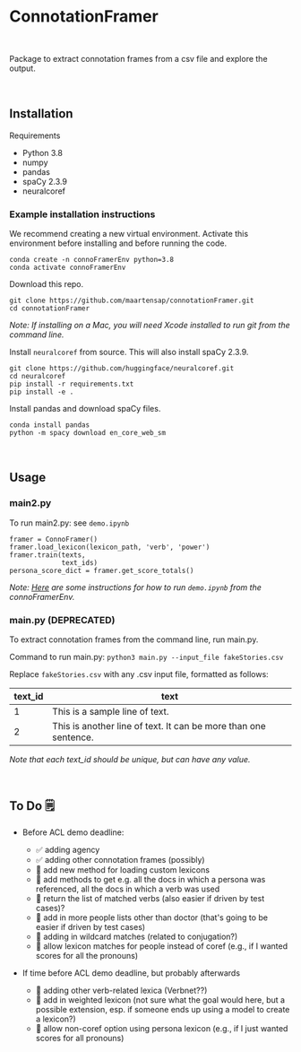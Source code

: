 # ConnotationFramer

<br>

Package to extract connotation frames from a csv file and explore the output. 

<br>

## Installation

Requirements 
- Python 3.8
- numpy
- pandas
- spaCy 2.3.9
- neuralcoref

### Example installation instructions

We recommend creating a new virtual environment. Activate this environment before installing and before running the code.

```
conda create -n connoFramerEnv python=3.8
conda activate connoFramerEnv
```

Download this repo.

```
git clone https://github.com/maartensap/connotationFramer.git
cd connotationFramer
```

*Note: If installing on a Mac, you will need Xcode installed to run git from the command line.*

Install `neuralcoref` from source. This will also install spaCy 2.3.9.
```
git clone https://github.com/huggingface/neuralcoref.git
cd neuralcoref
pip install -r requirements.txt
pip install -e .
```

Install pandas and download spaCy files.
```
conda install pandas
python -m spacy download en_core_web_sm
```

<br>


## Usage

### main2.py
To run main2.py: see `demo.ipynb`

```
framer = ConnoFramer()  
framer.load_lexicon(lexicon_path, 'verb', 'power')
framer.train(texts,
             text_ids)
persona_score_dict = framer.get_score_totals()  
```

*Note: [Here](https://towardsdatascience.com/get-your-conda-environment-to-show-in-jupyter-notebooks-the-easy-way-17010b76e874) are some instructions for how to run `demo.ipynb` from the connoFramerEnv.*


### main.py (DEPRECATED)
To extract connotation frames from the command line, run main.py.

Command to run main.py: `python3 main.py --input_file fakeStories.csv`

Replace `fakeStories.csv` with any .csv input file, formatted as follows:

| text_id | text |
| ------- | ---- |
| 1			| This is a sample line of text. |
| 2 		| This is another line of text. It can be more than one sentence. |

*Note that each text_id should be unique, but can have any value.* 

<br>

## To Do 🗒️

- Before ACL demo deadline:
   - ✅ adding agency
   - ✅ adding other connotation frames (possibly)
   - 🔲 add new method for loading custom lexicons
   - 🔲 add methods to get e.g. all the docs in which a persona was referenced, all the docs in which a verb was used
   - 🔲 return the list of matched verbs (also easier if driven by test cases)?
   - 🔲 add in more people lists other than doctor (that's going to be easier if driven by test cases)
   - 🔲 adding in wildcard matches (related to conjugation?)
   - 🔲 allow lexicon matches for people instead of coref (e.g., if I wanted scores for all the pronouns)
   
- If time before ACL demo deadline, but probably afterwards
   - 🔲 adding other verb-related lexica (Verbnet??)
   - 🔲 add in weighted lexicon (not sure what the goal would here, but a possible extension, esp. if someone ends up using a model to create a lexicon?)
   - 🔲 allow non-coref option using persona lexicon (e.g., if I just wanted scores for all pronouns)



